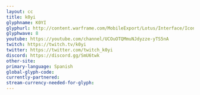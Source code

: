 ```yaml
---
layout: cc
title: k0yi
glyphname: K0YI
glyphurl: http://content.warframe.com/MobileExport/Lotus/Interface/Icons/Player/ContentCreators/K0yi.png
glyphwave: 8
youtube: https://youtube.com/channel/UCOuOTQMmuNJdyzze-yTS5nA
twitch: https://twitch.tv/k0yi
twitter: https://twitter.com/twitch_k0yi
discord: https://discord.gg/SmU6twk
other-site: 
primary-language: Spanish
global-glyph-code: 
currently-partnered: 
stream-currency-needed-for-glyph: 
---
```


